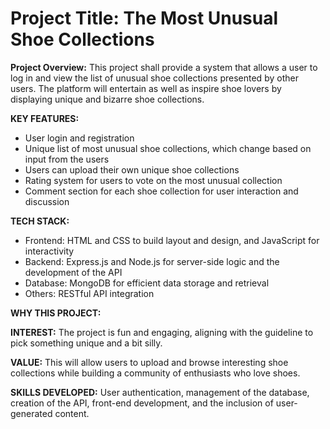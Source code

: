 # Project Title: The Most Unusual Shoe Collections

**Project Overview:** This project shall provide a system that allows a user to log in and view the list of unusual shoe collections presented by other users. The platform will entertain as well as inspire shoe lovers by displaying unique and bizarre shoe collections.

**KEY FEATURES:**

* User login and registration
* Unique list of most unusual shoe collections, which change based on input from the users
* Users can upload their own unique shoe collections
* Rating system for users to vote on the most unusual collection
* Comment section for each shoe collection for user interaction and discussion

**TECH STACK:**

* Frontend: HTML and CSS to build layout and design, and JavaScript for interactivity
* Backend: Express.js and Node.js for server-side logic and the development of the API
* Database: MongoDB for efficient data storage and retrieval
* Others: RESTful API integration

**WHY THIS PROJECT:**

**INTEREST:** The project is fun and engaging, aligning with the guideline to pick something unique and a bit silly.

**VALUE:** This will allow users to upload and browse interesting shoe collections while building a community of enthusiasts who love shoes.

**SKILLS DEVELOPED:** User authentication, management of the database, creation of the API, front-end development, and the inclusion of user-generated content.
